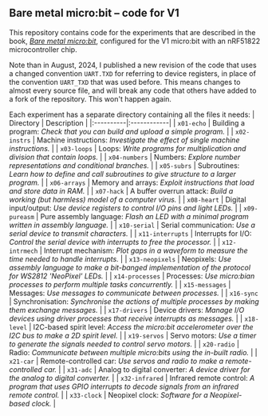 Bare metal micro:bit &ndash; code for V1
----

This repository contains code for the experiments that are described
in the book,
[_Bare metal micro:bit_](https://spivoxity.net/baremetal),
configured for the V1 micro:bit with an nRF51822
microcontroller chip.

Note than in August, 2024, I published a new revision of the code that
uses a changed convention `UART.TXD` for referring to device
registers, in place of the convention `UART_TXD` that was used before.
This means changes to almost every source file, and will break any
code that others have added to a fork of the repository.  This won't
happen again.

Each experiment has a separate directory containing all the files it needs:
| Directory | Description |
|:----------|:------------|
| `x01-echo` | Building a program: _Check that you can build and upload a simple program._ |
| `x02-instrs` | Machine instructions: _Investigate the effect of single machine instructions._ |
| `x03-loops` | Loops: _Write programs for multiplication and division that contain loops._ |
| `x04-numbers` | Numbers: _Explore number representations and conditional branches._ |
| `x05-subrs` | Subroutines: _Learn how to define and call subroutines to give structure to a larger program._ |
| `x06-arrays` | Memory and arrays: _Exploit instructions that load and store data in RAM._ |
| `x07-hack` | A buffer overrun attack: _Build a working (but harmless) model of a computer virus._ |
| `x08-heart` | Digital input/output: _Use device registers to control I/O pins and light LEDs._ |
| `x09-pureasm` | Pure assembly language: _Flash an LED with a minimal program written in assembly language._ |
| `x10-serial` | Serial communication: _Use a serial device to transmit characters._ |
| `x11-interrupts` | Interrupts for I/O: _Control the serial device with interrupts to free the processor._ |
| `x12-intrmech` | Interrupt mechanism: _Plot gaps in a waveform to measure the time needed to handle interrupts._ |
| `x13-neopixels` | Neopixels: _Use assembly language to make a bit-banged implementation of the protocol for WS2812 'NeoPixel' LEDs._ |
| `x14-processes` | Processes: _Use micro:bian processes to perform multiple tasks concurrently._ |
| `x15-messages` | Messages: _Use messages to communicate between processes._ |
| `x16-sync` | Synchronisation: _Synchronise the actions of multiple processes by making them exchange messages._ |
| `x17-drivers` | Device drivers: _Manage I/O devices using driver processes that receive interrupts as messages._ |
| `x18-level` | I2C-based spirit level: _Access the micro:bit accelerometer over the I2C bus to make a 2D spirit level._ |
| `x19-servos` | Servo motors: _Use a timer to generate the signals needed to control servo motors._ |
| `x20-radio` | Radio: _Communicate between multiple micro:bits using the in-built radio._ |
| `x21-car` | Remote-controlled car: _Use servos and radio to make a remote-controlled car._ |
| `x31-adc` | Analog to digital converter: _A device driver for the analog to digital converter._ |
| `x32-infrared` | Infrared remote control: _A program that uses GPIO interrupts to decode signals from an infrared remote control._ |
| `x33-clock` | Neopixel clock: _Software for a Neopixel-based clock._ |
